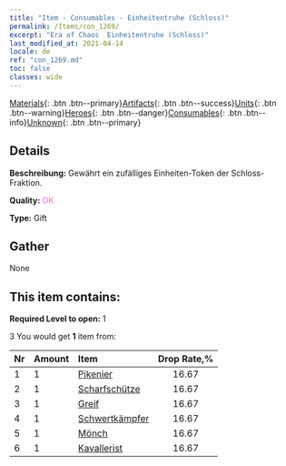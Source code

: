 ```yaml
---
title: "Item - Consumables - Einheitentruhe (Schloss)"
permalink: /Items/con_1269/
excerpt: "Era of Chaos  Einheitentruhe (Schloss)"
last_modified_at: 2021-04-14
locale: de
ref: "con_1269.md"
toc: false
classes: wide
---
```

 [Materials](/de/Items/){: .btn .btn--primary}[Artifacts](/de/Items/Artifacts/){: .btn .btn--success}[Units](/de/Items/Units/){: .btn .btn--warning}[Heroes](/de/Items/Heroes/){: .btn .btn--danger}[Consumables](/de/Items/Consumables/){: .btn .btn--info}[Unknown](/de/Items/Unknown/){: .btn .btn--primary}

## Details
 **Beschreibung:** Gewährt ein zufälliges Einheiten-Token der Schloss-Fraktion.

 **Quality:** <span style="color: #DA70D6">OK</span>

 **Type:** Gift

## Gather

  None

## This item contains:

 **Required Level to open:** 1

 3 You would get **1** item  from:

  | Nr | Amount |     Item    | Drop Rate,% |
  |:---|:-------|:------------|:---------:|
  | 1 | 1 | [Pikenier](/de/Items/unt_190/) | 16.67 | 
  | 2 | 1 | [Scharfschütze](/de/Items/unt_191/) | 16.67 | 
  | 3 | 1 | [Greif](/de/Items/unt_192/) | 16.67 | 
  | 4 | 1 | [Schwertkämpfer](/de/Items/unt_193/) | 16.67 | 
  | 5 | 1 | [Mönch](/de/Items/unt_194/) | 16.67 | 
  | 6 | 1 | [Kavallerist](/de/Items/unt_195/) | 16.67 | 
